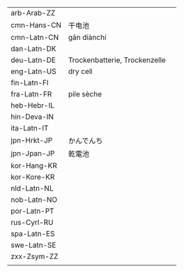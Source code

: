 | | | |
|-|-|-|
| arb-Arab-ZZ |  |  |
| cmn-Hans-CN | 干电池 |  |
| cmn-Latn-CN | gān diànchí |  |
| dan-Latn-DK |  |  |
| deu-Latn-DE | Trockenbatterie, Trockenzelle |  |
| eng-Latn-US | dry cell |  |
| fin-Latn-FI |  |  |
| fra-Latn-FR | pile sèche |  |
| heb-Hebr-IL |  |  |
| hin-Deva-IN |  |  |
| ita-Latn-IT |  |  |
| jpn-Hrkt-JP | かんでんち |  |
| jpn-Jpan-JP | 乾電池 |  |
| kor-Hang-KR |  |  |
| kor-Kore-KR |  |  |
| nld-Latn-NL |  |  |
| nob-Latn-NO |  |  |
| por-Latn-PT |  |  |
| rus-Cyrl-RU |  |  |
| spa-Latn-ES |  |  |
| swe-Latn-SE |  |  |
| zxx-Zsym-ZZ |  |  |
|  |  |  |
